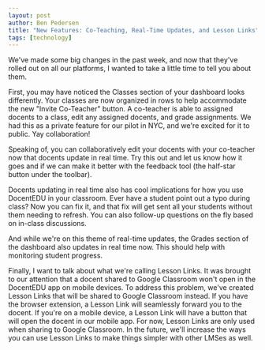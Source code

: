 ```yaml
---
layout: post
author: Ben Pedersen
title: "New Features: Co-Teaching, Real-Time Updates, and Lesson Links"
tags: [technology]
---
```

We've made some big changes in the past week, and now that they've rolled out on all our platforms, I wanted to take a little time to tell you about them.

First, you may have noticed the Classes section of your dashboard looks differently. Your classes are now organized in rows to help accommodate the new "Invite Co-Teacher" button. A co-teacher is able to assigned docents to a class, edit any assigned docents, and grade assignments. We had this as a private feature for our pilot in NYC, and we're excited for it to public. Yay collaboration!

Speaking of, you can collaboratively edit your docents with your co-teacher now that docents update in real time. Try this out and let us know how it goes and if we can make it better with the feedback tool (the half-star button under the toolbar).

Docents updating in real time also has cool implications for how you use DocentEDU in your classroom. Ever have a student point out a typo during class? Now you can fix it, and that fix will get sent all your students without them needing to refresh. You can also follow-up questions on the fly based on in-class discussions.

And while we're on this theme of real-time updates, the Grades section of the dashboard also updates in real time now. This should help with monitoring student progress.

Finally, I want to talk about what we're calling Lesson Links. It was brought to our attention that a docent shared to Google Classroom won't open in the DocentEDU app on mobile devices. To address this problem, we've created Lesson Links that will be shared to Google Classroom instead. If you have the browser extension, a Lesson Link will seamlessly forward you to the docent. If you're on a mobile device, a Lesson Link will have a button that will open the docent in our mobile app. For now, Lesson Links are only used when sharing to Google Classroom. In the future, we'll increase the ways you can use Lesson Links to make things simpler with other LMSes as well.

